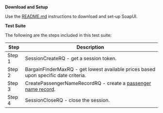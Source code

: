 **Download and Setup**

Use the [README.md](/SabreAPIsTestSuites/README.md) instructions to download and
set-up SoapUI.

**Test Suite**

The following are the steps included in this test suite:

| **Step** | **Description**                                                                                    |
|----------|----------------------------------------------------------------------------------------------------|
| Step 1   | SessionCreateRQ - get a session token.                                              |
| Step 2   | BargainFinderMaxRQ - get lowest available prices based upon specific date criteria. |
| Step 3   | CreatePassengerNameRecordRQ - create a [passenger name record](https://developer.sabre.com/resources/getting_started_with_sabre_apis/sabre_apis_101/intros/intro_to_pnrs). 
| Step 4   | SessionCloseRQ - close the session.                                                 |
              



